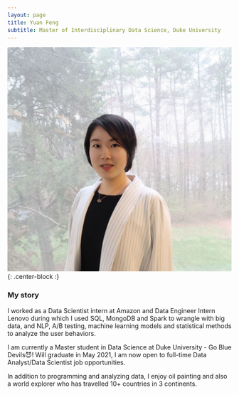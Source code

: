 ```yaml
---
layout: page
title: Yuan Feng
subtitle: Master of Interdisciplinary Data Science, Duke University
---
```


![Yuan](https://raw.githubusercontent.com/yuanfeng2/yuanfeng2.github.io/master/assets/img/yuanfeng.jpeg){: .center-block :}

### My story

I worked as a Data Scientist intern at Amazon and Data Engineer Intern Lenovo during which I used SQL, MongoDB and Spark to wrangle with big data, and NLP, A/B testing, machine learning models and statistical methods to analyze the user behaviors.

I am currently a Master student in Data Science at Duke University - Go Blue Devils😈! Will graduate in May 2021, I am now open to full-time Data Analyst/Data Scientist job opportunities.

In addition to programming and analyzing data, I enjoy oil painting and also a world explorer who has travelled 10+ countries in 3 continents.
